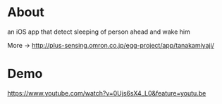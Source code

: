 # About
an iOS app that detect sleeping of person ahead and wake him 

More -> http://plus-sensing.omron.co.jp/egg-project/app/tanakamiyaji/

# Demo
https://www.youtube.com/watch?v=0Ujs6sX4_L0&feature=youtu.be

